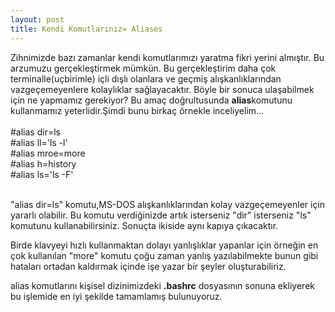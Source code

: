 ```yaml
---
layout: post
title: Kendi Komutlarınız= Aliases
---
```


Zihnimizde bazı zamanlar kendi komutlarımızı yaratma fikri yerini almıştır. Bu arzumuzu gerçekleştirmek mümkün. 
Bu gerçekleştirim daha çok terminalle(uçbirimle) içli dışlı olanlara ve geçmiş alışkanlıklarından vazgeçemeyenlere kolaylıklar sağlayacaktır.
Böyle bir sonuca ulaşabilmek için ne yapmamız gerekiyor? Bu amaç doğrultusunda <b>alias</b>komutunu kullanmamız yeterlidir.Şimdi bunu birkaç örnekle inceliyelim...
<br>
<br>
#alias dir=ls<br>
#alias ll='ls -l'<br>
#alias mroe=more<br>
#alias h=history<br>
#alias ls='ls -F'<br>
<br>

"alias dir=ls" komutu,MS-DOS alışkanlıklarından kolay vazgeçemeyenler için yararlı olabilir. Bu komutu verdiğinizde artık isterseniz "dir" isterseniz "ls" komutunu kullanabilirsiniz. Sonuçta ikiside aynı kapıya çıkacaktır.

Birde klavyeyi hızlı kullanmaktan dolayı yanlışlıklar yapanlar için örneğin en çok kullanılan "more" komutu çoğu zaman yanlış yazılabilmekte bunun gibi hataları ortadan kaldırmak içinde işe yazar bir şeyler oluşturabiliriz.

alias komutlarını kişisel dizinimizdeki <b>.bashrc</b> dosyasının sonuna ekliyerek bu işlemide en iyi şekilde tamamlamış bulunuyoruz.
 
